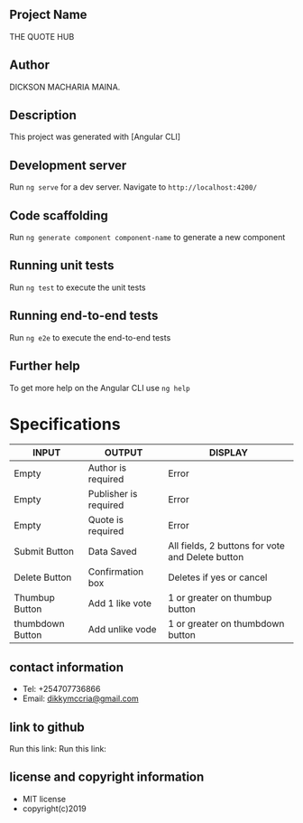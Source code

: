 ## Project Name

 THE QUOTE HUB

## Author

DICKSON MACHARIA MAINA.

## Description

This project was generated with [Angular CLI]

## Development server

Run `ng serve` for a dev server. Navigate to `http://localhost:4200/`

## Code scaffolding

Run `ng generate component component-name` to generate a new component

## Running unit tests

Run `ng test` to execute the unit tests

## Running end-to-end tests

Run `ng e2e` to execute the end-to-end tests 

## Further help

To get more help on the Angular CLI use `ng help`

# Specifications
|INPUT|OUTPUT|DISPLAY|
|-----|------|-------|
|Empty|Author is required|Error|
|Empty|Publisher is required|Error|
|Empty|Quote is required|Error|
|Submit Button|Data Saved|All fields, 2 buttons for vote and Delete button|
|Delete Button|Confirmation box|Deletes if yes or cancel|
|Thumbup Button|Add 1 like vote|1 or greater on thumbup button|
|thumbdown Button|Add unlike vode|1 or greater on thumbdown button


## contact information

* Tel: +254707736866
* Email: dikkymccria@gmail.com

## link to github 

Run this link: Run this link: 

## license and copyright information

* MIT license
* copyright(c)2019 
